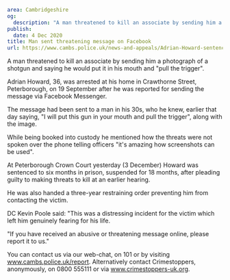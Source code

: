 ```yaml
area: Cambridgeshire
og:
  description: "A man threatened to kill an associate by sending him a photograph of a shotgun and saying he would put it in his mouth and \u201Cpull the trigger\u201D."
publish:
  date: 4 Dec 2020
title: Man sent threatening message on Facebook
url: https://www.cambs.police.uk/news-and-appeals/Adrian-Howard-sentencing-December-2020
```

A man threatened to kill an associate by sending him a photograph of a shotgun and saying he would put it in his mouth and "pull the trigger".

Adrian Howard, 36, was arrested at his home in Crawthorne Street, Peterborough, on 19 September after he was reported for sending the message via Facebook Messenger.

The message had been sent to a man in his 30s, who he knew, earlier that day saying, "I will put this gun in your mouth and pull the trigger", along with the image.

While being booked into custody he mentioned how the threats were not spoken over the phone telling officers "it's amazing how screenshots can be used".

At Peterborough Crown Court yesterday (3 December) Howard was sentenced to six months in prison, suspended for 18 months, after pleading guilty to making threats to kill at an earlier hearing.

He was also handed a three-year restraining order preventing him from contacting the victim.

DC Kevin Poole said: "This was a distressing incident for the victim which left him genuinely fearing for his life.

"If you have received an abusive or threatening message online, please report it to us."

You can contact us via our web-chat, on 101 or by visiting www.cambs.police.uk/report. Alternatively contact Crimestoppers, anonymously, on 0800 555111 or via www.crimestoppers-uk.org.
